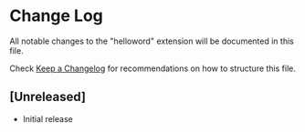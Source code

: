 # Change Log

All notable changes to the "helloword" extension will be documented in this file.

Check [Keep a Changelog](http://keepachangelog.com/) for recommendations on how to structure this file.

## [Unreleased]

- Initial release